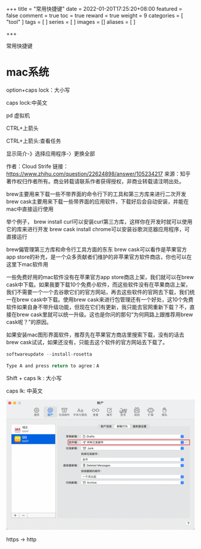 +++
title = "常用快捷键"
date = 2022-01-20T17:25:20+08:00
featured = false
comment = true
toc = true
reward = true
weight = 9
categories = [
  "tool"
]
tags = [
]
series = [
]
images = []
aliases = [
]

+++

常用快捷键

<!--more-->





# mac系统

option+caps lock：大小写

caps lock:中英文



pd 虚拟机





CTRL+上箭头

CTRL+上箭头:查看任务





显示简介-》选择应用程序-〉更换全部

















作者：Cloud Strife
链接：https://www.zhihu.com/question/22624898/answer/105234217
来源：知乎
著作权归作者所有。商业转载请联系作者获得授权，非商业转载请注明出处。



brew主要用来下载一些不带界面的命令行下的工具和第三方库来进行二次开发
brew cask主要用来下载一些带界面的应用软件，下载好后会自动安装，并能在mac中直接运行使用

举个例子，
brew install curl可以安装curl第三方库，这样你在开发时就可以使用它的库来进行开发
brew cask install chrome可以安装谷歌浏览器应用程序，可直接运行

brew偏管理第三方库和命令行工具方面的东东
brew cask可以看作是苹果官方app store的补充，是一个众多贡献者们维护的非苹果官方软件商店，你也可以在这里下mac软件用

一些免费好用的mac软件没有在苹果官方app store商店上架，我们就可以在brew cask中下载。如果我要下载10个免费小软件，而这些软件没有在苹果商店上架，我们不需要一个一个去谷歌它们的官方网站，再去这些软件的官网去下载，我们统一在brew cask中下载。使用brew cask来进行包管理还有一个好处，这10个免费软件如果自身不带升级功能，但现在它们有更新，我只能去官网重新下载？不，直接在brew cask里就可以统一升级。这也是你问的那句“为何网路上跟推荐用brew cask呢？”的原因。

如果安装mac图形界面软件，推荐先在苹果官方商店里搜索下载，没有的话去brew cask试试，如果还没有，只能去这个软件的官方网站去下载了。





```go
softwareupdate --install-rosetta
```





```GO
Type A and press return to agree：A
```





Shift + caps lk : 大小写

caps lk: 中英文









![](http://raw.githubusercontent.com/imattdu/img/main/img/202202131427880.png)





https -> http
